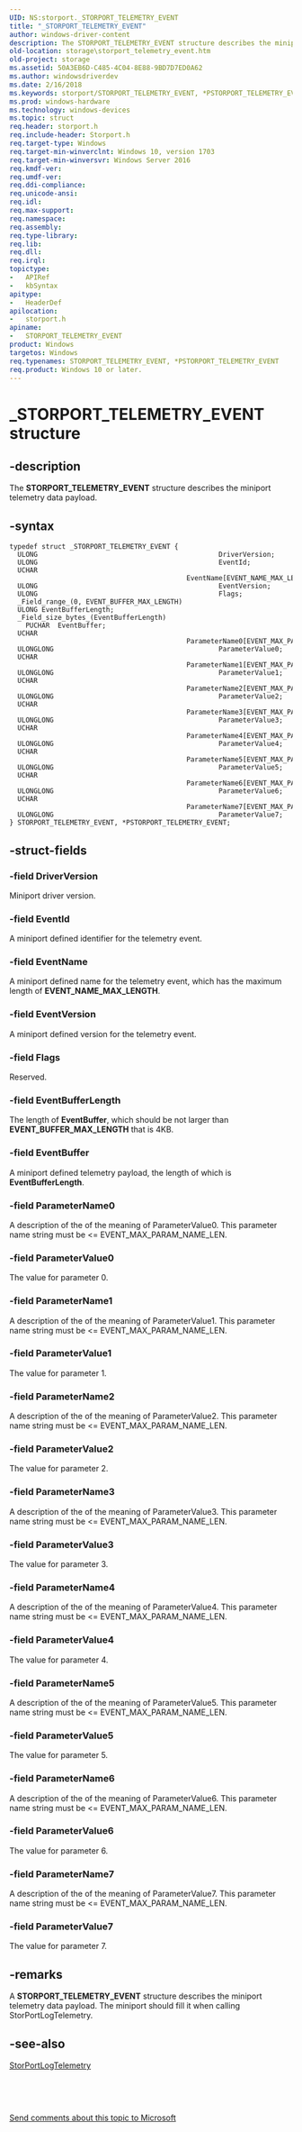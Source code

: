 ```yaml
---
UID: NS:storport._STORPORT_TELEMETRY_EVENT
title: "_STORPORT_TELEMETRY_EVENT"
author: windows-driver-content
description: The STORPORT_TELEMETRY_EVENT structure describes the miniport telemetry data payload.
old-location: storage\storport_telemetry_event.htm
old-project: storage
ms.assetid: 50A3EB6D-C485-4C04-8E88-9BD7D7ED0A62
ms.author: windowsdriverdev
ms.date: 2/16/2018
ms.keywords: storport/STORPORT_TELEMETRY_EVENT, *PSTORPORT_TELEMETRY_EVENT, PSTORPORT_TELEMETRY_EVENT, storport/PSTORPORT_TELEMETRY_EVENT, STORPORT_TELEMETRY_EVENT structure [Storage Devices], STORPORT_TELEMETRY_EVENT, storage.storport_telemetry_event, _STORPORT_TELEMETRY_EVENT, PSTORPORT_TELEMETRY_EVENT structure pointer [Storage Devices]
ms.prod: windows-hardware
ms.technology: windows-devices
ms.topic: struct
req.header: storport.h
req.include-header: Storport.h
req.target-type: Windows
req.target-min-winverclnt: Windows 10, version 1703
req.target-min-winversvr: Windows Server 2016
req.kmdf-ver: 
req.umdf-ver: 
req.ddi-compliance: 
req.unicode-ansi: 
req.idl: 
req.max-support: 
req.namespace: 
req.assembly: 
req.type-library: 
req.lib: 
req.dll: 
req.irql: 
topictype:
-	APIRef
-	kbSyntax
apitype:
-	HeaderDef
apilocation:
-	storport.h
apiname:
-	STORPORT_TELEMETRY_EVENT
product: Windows
targetos: Windows
req.typenames: STORPORT_TELEMETRY_EVENT, *PSTORPORT_TELEMETRY_EVENT
req.product: Windows 10 or later.
---
```


# _STORPORT_TELEMETRY_EVENT structure


## -description


The <b>STORPORT_TELEMETRY_EVENT</b> structure describes the miniport telemetry data payload.


## -syntax


````
typedef struct _STORPORT_TELEMETRY_EVENT {
  ULONG                                             DriverVersion;
  ULONG                                             EventId;
  UCHAR                                             EventName[EVENT_NAME_MAX_LENGTH];
  ULONG                                             EventVersion;
  ULONG                                             Flags;
  _Field_range_(0, EVENT_BUFFER_MAX_LENGTH)
  ULONG EventBufferLength;
  _Field_size_bytes_(EventBufferLength)
    PUCHAR  EventBuffer;
  UCHAR                                             ParameterName0[EVENT_MAX_PARAM_NAME_LEN];
  ULONGLONG                                         ParameterValue0;
  UCHAR                                             ParameterName1[EVENT_MAX_PARAM_NAME_LEN];
  ULONGLONG                                         ParameterValue1;
  UCHAR                                             ParameterName2[EVENT_MAX_PARAM_NAME_LEN];
  ULONGLONG                                         ParameterValue2;
  UCHAR                                             ParameterName3[EVENT_MAX_PARAM_NAME_LEN];
  ULONGLONG                                         ParameterValue3;
  UCHAR                                             ParameterName4[EVENT_MAX_PARAM_NAME_LEN];
  ULONGLONG                                         ParameterValue4;
  UCHAR                                             ParameterName5[EVENT_MAX_PARAM_NAME_LEN];
  ULONGLONG                                         ParameterValue5;
  UCHAR                                             ParameterName6[EVENT_MAX_PARAM_NAME_LEN];
  ULONGLONG                                         ParameterValue6;
  UCHAR                                             ParameterName7[EVENT_MAX_PARAM_NAME_LEN];
  ULONGLONG                                         ParameterValue7;
} STORPORT_TELEMETRY_EVENT, *PSTORPORT_TELEMETRY_EVENT;
````


## -struct-fields




### -field DriverVersion

Miniport driver version.


### -field EventId

A miniport defined identifier for the telemetry event.


### -field EventName

A miniport defined name for the telemetry event, which has the maximum length of <b>EVENT_NAME_MAX_LENGTH</b>.


### -field EventVersion

A miniport defined version for the telemetry event.


### -field Flags

Reserved.


### -field EventBufferLength

The length of <b>EventBuffer</b>, which should be not larger than <b>EVENT_BUFFER_MAX_LENGTH</b> that is 4KB.


### -field EventBuffer

A miniport defined telemetry payload, the length of which is <b>EventBufferLength</b>.


### -field ParameterName0

A description of the of the meaning of ParameterValue0. This parameter name string must be &lt;= EVENT_MAX_PARAM_NAME_LEN.


### -field ParameterValue0

The value for parameter 0.


### -field ParameterName1

A description of the of the meaning of ParameterValue1. This parameter name string must be &lt;= EVENT_MAX_PARAM_NAME_LEN.


### -field ParameterValue1

The value for parameter 1.


### -field ParameterName2

A description of the of the meaning of ParameterValue2. This parameter name string must be &lt;= EVENT_MAX_PARAM_NAME_LEN.


### -field ParameterValue2

The value for parameter 2.


### -field ParameterName3

A description of the of the meaning of ParameterValue3. This parameter name string must be &lt;= EVENT_MAX_PARAM_NAME_LEN.


### -field ParameterValue3

The value for parameter 3.


### -field ParameterName4

A description of the of the meaning of ParameterValue4. This parameter name string must be &lt;= EVENT_MAX_PARAM_NAME_LEN.


### -field ParameterValue4

The value for parameter 4.


### -field ParameterName5

A description of the of the meaning of ParameterValue5. This parameter name string must be &lt;= EVENT_MAX_PARAM_NAME_LEN.


### -field ParameterValue5

The value for parameter 5.


### -field ParameterName6

A description of the of the meaning of ParameterValue6. This parameter name string must be &lt;= EVENT_MAX_PARAM_NAME_LEN.


### -field ParameterValue6

The value for parameter 6.


### -field ParameterName7

A description of the of the meaning of ParameterValue7. This parameter name string must be &lt;= EVENT_MAX_PARAM_NAME_LEN.


### -field ParameterValue7

The value for parameter 7.


## -remarks



A <b>STORPORT_TELEMETRY_EVENT</b> structure describes the miniport telemetry data payload. The miniport should fill it when calling StorPortLogTelemetry.




## -see-also

<a href="..\storport\nf-storport-storportlogtelemetry.md">StorPortLogTelemetry</a>



 

 

<a href="mailto:wsddocfb@microsoft.com?subject=Documentation%20feedback [storage\storage]:%20STORPORT_TELEMETRY_EVENT structure%20 RELEASE:%20(2/16/2018)&amp;body=%0A%0APRIVACY STATEMENT%0A%0AWe use your feedback to improve the documentation. We don't use your email address for any other purpose, and we'll remove your email address from our system after the issue that you're reporting is fixed. While we're working to fix this issue, we might send you an email message to ask for more info. Later, we might also send you an email message to let you know that we've addressed your feedback.%0A%0AFor more info about Microsoft's privacy policy, see http://privacy.microsoft.com/en-us/default.aspx." title="Send comments about this topic to Microsoft">Send comments about this topic to Microsoft</a>

